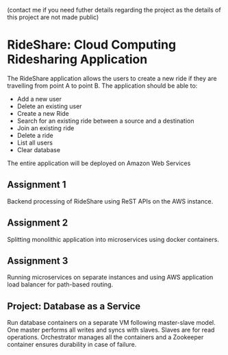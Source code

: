 (contact me if you need futher details regarding the project as the details of this project are not made public)

# RideShare: Cloud Computing Ridesharing Application

The RideShare application allows the users to create a new ride if they are travelling from point A to point B. The application should be able to:
 - Add a new user
 - Delete an existing user
 - Create a new Ride
 - Search for an existing ride between a source and a destination
 - Join an existing ride
 - Delete a ride
 - List all users
 - Clear database

The entire application will be deployed on Amazon Web Services


## Assignment 1

Backend processing of RideShare using ReST APIs on the AWS instance.


## Assignment 2

Splitting monolithic application into microservices using docker containers.


## Assignment 3

Running microservices on separate instances and using AWS application load balancer for path-based routing.


## Project: Database as a Service

Run database containers on a separate VM following master-slave model. One master performs all writes and syncs with slaves. Slaves are for read operations. Orchestrator manages all the containers and a Zookeeper container ensures durability in case of failure.

